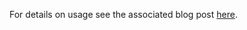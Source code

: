 
For details on usage see the associated blog post [here](https://github.com/svermeulen/Unity3dAsyncAwaitUtil).

